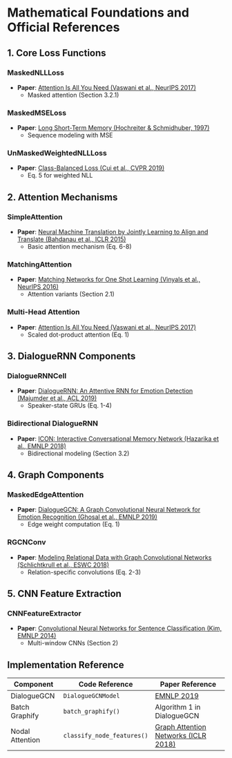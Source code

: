 # Mathematical Foundations and Official References

## 1. Core Loss Functions
### MaskedNLLLoss
- **Paper**: [Attention Is All You Need (Vaswani et al., NeurIPS 2017)](https://arxiv.org/abs/1706.03762)
  - Masked attention (Section 3.2.1)

### MaskedMSELoss
- **Paper**: [Long Short-Term Memory (Hochreiter & Schmidhuber, 1997)](https://www.bioinf.jku.at/publications/older/2604.pdf)
  - Sequence modeling with MSE

### UnMaskedWeightedNLLLoss 
- **Paper**: [Class-Balanced Loss (Cui et al., CVPR 2019)](https://arxiv.org/abs/1901.05555)
  - Eq. 5 for weighted NLL

## 2. Attention Mechanisms
### SimpleAttention
- **Paper**: [Neural Machine Translation by Jointly Learning to Align and Translate (Bahdanau et al., ICLR 2015)](https://arxiv.org/abs/1409.0473)
  - Basic attention mechanism (Eq. 6-8)

### MatchingAttention
- **Paper**: [Matching Networks for One Shot Learning (Vinyals et al., NeurIPS 2016)](https://arxiv.org/abs/1606.04080)
  - Attention variants (Section 2.1)

### Multi-Head Attention
- **Paper**: [Attention Is All You Need (Vaswani et al., NeurIPS 2017)](https://arxiv.org/abs/1706.03762)
  - Scaled dot-product attention (Eq. 1)

## 3. DialogueRNN Components
### DialogueRNNCell
- **Paper**: [DialogueRNN: An Attentive RNN for Emotion Detection (Majumder et al., ACL 2019)](https://arxiv.org/abs/1811.00405)
  - Speaker-state GRUs (Eq. 1-4)

### Bidirectional DialogueRNN
- **Paper**: [ICON: Interactive Conversational Memory Network (Hazarika et al., EMNLP 2018)](https://arxiv.org/abs/1809.07258)
  - Bidirectional modeling (Section 3.2)

## 4. Graph Components
### MaskedEdgeAttention
- **Paper**: [DialogueGCN: A Graph Convolutional Neural Network for Emotion Recognition (Ghosal et al., EMNLP 2019)](https://arxiv.org/abs/1908.11540)
  - Edge weight computation (Eq. 1)

### RGCNConv
- **Paper**: [Modeling Relational Data with Graph Convolutional Networks (Schlichtkrull et al., ESWC 2018)](https://arxiv.org/abs/1703.06103)
  - Relation-specific convolutions (Eq. 2-3)

## 5. CNN Feature Extraction
### CNNFeatureExtractor
- **Paper**: [Convolutional Neural Networks for Sentence Classification (Kim, EMNLP 2014)](https://arxiv.org/abs/1408.5882)
  - Multi-window CNNs (Section 2)

## Implementation Reference
| Component           | Code Reference          | Paper Reference |
|---------------------|-------------------------|-----------------|
| DialogueGCN         | `DialogueGCNModel`      | [EMNLP 2019](https://arxiv.org/abs/1908.11540) |
| Batch Graphify      | `batch_graphify()`      | Algorithm 1 in DialogueGCN |
| Nodal Attention     | `classify_node_features()` | [Graph Attention Networks (ICLR 2018)](https://arxiv.org/abs/1710.10903) |